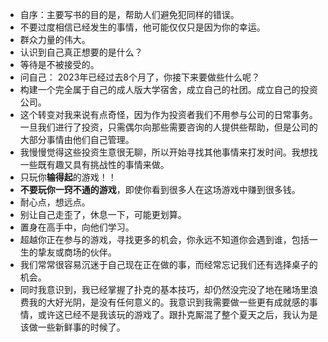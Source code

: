 - 自序：主要写书的目的是，帮助人们避免犯同样的错误。
- 不要过度相信已经发生的事情，他可能仅仅只是因为你的幸运。
- 群众力量的伟大。
- 认识到自己真正想要的是什么？
- 等待是不被接受的。
- 问自己： 2023年已经过去8个月了，你接下来要做些什么呢？
- 构建一个完全属于自己的成人版大学宿舍，成立自己的社团。成立自己的投资公司。
- 这个转变对我来说有点奇怪，因为作为投资者我们不用参与公司的日常事务。一旦我们进行了投资，只需偶尔向那些需要咨询的人提供些帮助，但是公司的大部分事情由他们自己管理。
- 我慢慢觉得这些投资生意很无聊，所以开始寻找其他事情来打发时间。我想找一些既有趣又具有挑战性的事情来做。
- 只玩你**输得起**的游戏！！
- **不要玩你一窍不通的游戏**，即使你看到很多人在这场游戏中赚到很多钱。
- 耐心点，想远点。
- 别让自己走歪了，休息一下，可能更划算。
- 置身在高手中，向他们学习。
- 超越你正在参与的游戏，寻找更多的机会，你永远不知道你会遇到谁，包括一生的挚友或商场的伙伴。
- 我们常常很容易沉迷于自己现在正在做的事，而经常忘记我们还有选择桌子的机会。
- 同时我意识到，我已经掌握了扑克的基本技巧，却仍然没完没了地在赌场里浪费我的大好光阴，是没有任何意义的。我意识到我需要做一些更有成就感的事情，或许这已经不是我该玩的游戏了。跟扑克厮混了整个夏天之后，我认为是该做一些新鲜事的时候了。
